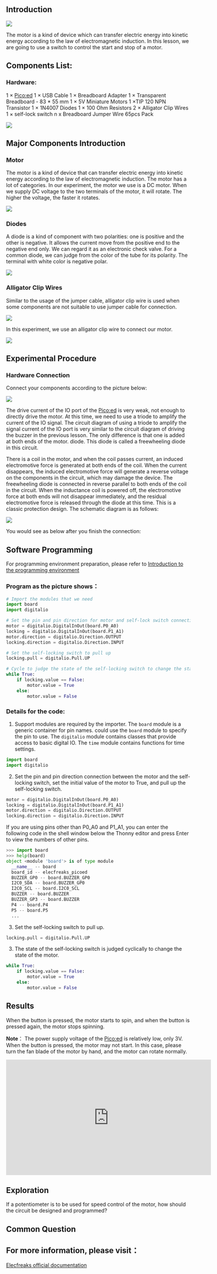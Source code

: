 ## Introduction

![](./images/case1001.png)

The motor is a kind of device which can transfer electric energy into kinetic energy according to the law of electromagnetic induction. In this lesson, we are going to use a switch to control the start and stop of a motor.
## Components List:
### Hardware:
1 × [Pico:ed](https://www.elecfreaks.com/elecfreaks-pico-ed-v2.html)
1 × USB Cable
1 × Breadboard Adapter
1 × Transparent Breadboard - 83 * 55 mm
1 × 5V Miniature Motors
1 ×TIP 120 NPN Transistor
1 × 1N4007 Diodes
1 ×  100 Ohm Resistors
2 × Alligator Clip Wires
1 × self-lock switch
n x Breadboard Jumper Wire 65pcs Pack



![](./images/starter-kit01.png)



## Major Components Introduction

### Motor

The motor is a kind of device that can transfer electric energy into kinetic energy according to the law of electromagnetic induction. The motor has a lot of categories. In our experiment, the motor we use is a DC motor. When we supply DC voltage to the two terminals of the motor, it will rotate. The higher the voltage, the faster it rotates.

![](./images/case1002.png)

### Diodes

A diode is a kind of component with two polarities: one is positive and the other is negative. It allows the current move from the positive end to the negative end only. We can regard it as an electronic check valve. For a common diode, we can judge from the color of the tube for its polarity. The terminal with white color is negative polar.

![](./images/case1003.png)

### Alligator Clip Wires

Similar to the usage of the jumper cable, alligator clip wire is used when some components are not suitable to use jumper cable for connection.

![](./images/case1004.png)

In this experiment, we use an alligator clip wire to connect our motor.

![](./images/case1005.png)

## Experimental Procedure

### Hardware Connection

Connect your components according to the picture below:

![](./images/case10.png)

The drive current of the IO port of the [Pico:ed](https://www.elecfreaks.com/elecfreaks-pico-ed-v2.html) is very weak, not enough to directly drive the motor. At this time, we need to use a triode to amplify the current of the IO signal. The circuit diagram of using a triode to amplify the signal current of the IO port is very similar to the circuit diagram of driving the buzzer in the previous lesson. The only difference is that one is added at both ends of the motor. diode. This diode is called a freewheeling diode in this circuit.

There is a coil in the motor, and when the coil passes current, an induced electromotive force is generated at both ends of the coil. When the current disappears, the induced electromotive force will generate a reverse voltage on the components in the circuit, which may damage the device. The freewheeling diode is connected in reverse parallel to both ends of the coil in the circuit. When the inductance coil is powered off, the electromotive force at both ends will not disappear immediately, and the residual electromotive force is released through the diode at this time. This is a classic protection design.
The schematic diagram is as follows:

![](./images/case1006.png)

You would see as below after you finish the connection:

## Software Programming

For programming environment preparation, please refer to [Introduction to the programming environment](https://www.yuque.com/elecfreaks-learn/picoed/er7nuh)
### Program as the picture shows：
```python
# Import the modules that we need
import board
import digitalio

# Set the pin and pin direction for motor and self-lock switch connections
motor = digitalio.DigitalInOut(board.P0_A0)
locking = digitalio.DigitalInOut(board.P1_A1)
motor.direction = digitalio.Direction.OUTPUT
locking.direction = digitalio.Direction.INPUT

# Set the self-locking switch to pull up
locking.pull = digitalio.Pull.UP

# Cycle to judge the state of the self-locking switch to change the state of the motor
while True:
    if locking.value == False:
        motor.value = True
    else:
        motor.value = False
```
### Details for the code:

1. Support modules are required by the importer. The `board` module is a generic container for pin names. could use the `board` module to specify the pin to use. The `digitalio` module contains classes that provide access to basic digital IO. The `time` module contains functions for time settings.
```python
import board
import digitalio
```

2. Set the pin and pin direction connection between the motor and the self-locking switch, set the initial value of the motor to True, and pull up the self-locking switch.
```python
motor = digitalio.DigitalInOut(board.P0_A0)
locking = digitalio.DigitalInOut(board.P1_A1)
motor.direction = digitalio.Direction.OUTPUT
locking.direction = digitalio.Direction.INPUT
```
If you are using pins other than P0_A0 and P1_A1, you can enter the following code in the shell window below the Thonny editor and press Enter to view the numbers of other pins.
```python
>>> import board
>>> help(board)
object <module 'board'> is of type module
  __name__ -- board
  board_id -- elecfreaks_picoed
  BUZZER_GP0 -- board.BUZZER_GP0
  I2C0_SDA -- board.BUZZER_GP0
  I2C0_SCL -- board.I2C0_SCL
  BUZZER -- board.BUZZER
  BUZZER_GP3 -- board.BUZZER
  P4 -- board.P4
  P5 -- board.P5
  ...
```

3. Set the self-locking switch to pull up.
```python
locking.pull = digitalio.Pull.UP
```

3. The state of the self-locking switch is judged cyclically to change the state of the motor.
```python
while True:
    if locking.value == False:
        motor.value = True
    else:
        motor.value = False
```
## Results
When the button is pressed, the motor starts to spin, and when the button is pressed again, the motor stops spinning.

**Note**： The power supply voltage of the [Pico:ed](https://www.elecfreaks.com/elecfreaks-pico-ed-v2.html) is relatively low, only 3V. When the button is pressed, the motor may not start. In this case, please turn the fan blade of the motor by hand, and the motor can rotate normally.

<iframe width="560" height="315" src="https://www.youtube.com/embed/X6HIyg2OUZg" title="YouTube video player" frameborder="0" allow="accelerometer; autoplay; clipboard-write; encrypted-media; gyroscope; picture-in-picture" allowfullscreen></iframe>

## Exploration
If a potentiometer is to be used for speed control of the motor, how should the circuit be designed and programmed?
## Common Question
## For more information, please visit：
[Elecfreaks official documentation](https://www.elecfreaks.com/learn-en/)

